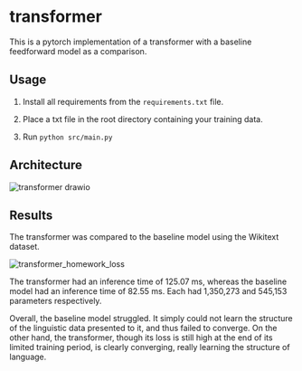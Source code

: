 # transformer

This is a pytorch implementation of a transformer with a baseline feedforward model as a comparison.

## Usage

1. Install all requirements from the `requirements.txt` file.

2. Place a txt file in the root directory containing your training data.

3. Run `python src/main.py` 

## Architecture

![transformer drawio](https://github.com/user-attachments/assets/93fbc813-b6df-4dc9-9143-c7fe083a50f2)

## Results

The transformer was compared to the baseline model using the Wikitext dataset. 

![transformer_homework_loss](https://github.com/user-attachments/assets/ae7e7561-e462-418e-a3ce-8093b55d2227)

The transformer had an inference time of 125.07 ms, whereas the baseline model had an inference time of 82.55 ms. Each had 1,350,273 and 545,153 parameters respectively. 

Overall, the baseline model struggled. It simply could not learn the structure of the linguistic data presented to it, and thus failed to converge. On the other hand, the transformer, though its loss is still high at the end of its limited training period, is clearly converging, really learning the structure of language. 


